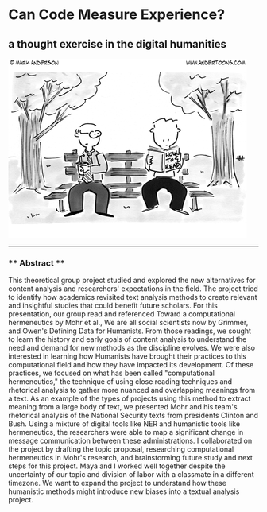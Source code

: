 # Can Code Measure Experience?
## a thought exercise in the digital humanities
![Cartoon](./howto.png)

----

### ** Abstract **

This theoretical group project studied and explored the new alternatives for content analysis and researchers' expectations in the field. The project tried to identify how academics revisited text analysis methods to create relevant and insightful studies that could benefit future scholars. For this presentation, our group read and referenced Toward a computational hermeneutics by Mohr et al., We are all social scientists now by Grimmer, and Owen's Defining Data for Humanists. From those readings, we sought to learn the history and early goals of content analysis to understand the need and demand for new methods as the discipline evolves. We were also interested in learning how Humanists have brought their practices to this computational field and how they have impacted its development. Of these practices, we focused on what has been called "computational hermeneutics," the technique of using close reading techniques and rhetorical analysis to gather more nuanced and overlapping meanings from a text. As an example of the types of projects using this method to extract meaning from a large body of text, we presented Mohr and his team's rhetorical analysis of the National Security texts from presidents Clinton and Bush. Using a mixture of digital tools like NER and humanistic tools like hermeneutics, the researchers were able to map a significant change in message communication between these administrations. I collaborated on the project by drafting the topic proposal, researching computational hermeneutics in Mohr's research, and brainstorming future study and next steps for this project. Maya and I worked well together despite the uncertainty of our topic and division of labor with a classmate in a different timezone. We want to expand the project to understand how these humanistic methods might introduce new biases into a textual analysis project. 
